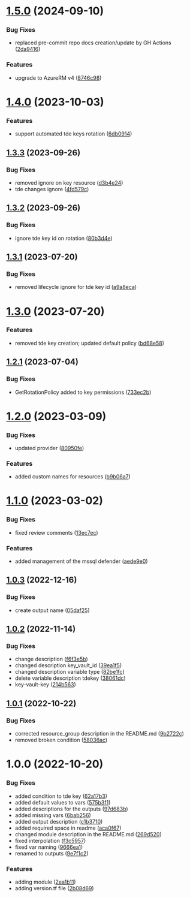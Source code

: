 # [1.5.0](https://github.com/data-platform-hq/terraform-azurerm-mssql-server/compare/v1.4.0...v1.5.0) (2024-09-10)


### Bug Fixes

* replaced pre-commit repo docs creation/update by GH Actions ([2da9416](https://github.com/data-platform-hq/terraform-azurerm-mssql-server/commit/2da9416c8400014142e790128502587880d4a341))


### Features

* upgrade to AzureRM v4 ([8746c98](https://github.com/data-platform-hq/terraform-azurerm-mssql-server/commit/8746c9837cdc1e8afa0dacac42fb7d281dfe9894))

# [1.4.0](https://github.com/data-platform-hq/terraform-azurerm-mssql-server/compare/v1.3.3...v1.4.0) (2023-10-03)


### Features

* support automated tde keys rotation ([6db0914](https://github.com/data-platform-hq/terraform-azurerm-mssql-server/commit/6db09148d70e68b749d37652366a46ec0b633415))

## [1.3.3](https://github.com/data-platform-hq/terraform-azurerm-mssql-server/compare/v1.3.2...v1.3.3) (2023-09-26)


### Bug Fixes

* removed ignore on key resource ([d3b4e24](https://github.com/data-platform-hq/terraform-azurerm-mssql-server/commit/d3b4e24fa6dddd0fda34217f8c5d0becfdde4f47))
* tde changes ignore ([4fd579c](https://github.com/data-platform-hq/terraform-azurerm-mssql-server/commit/4fd579cf771cca343a6c0e18c002d4d753e22e86))

## [1.3.2](https://github.com/data-platform-hq/terraform-azurerm-mssql-server/compare/v1.3.1...v1.3.2) (2023-09-26)


### Bug Fixes

* ignore tde key id on rotation ([80b3d4e](https://github.com/data-platform-hq/terraform-azurerm-mssql-server/commit/80b3d4e4f6cc956860ff470be276b17f21d3c916))

## [1.3.1](https://github.com/data-platform-hq/terraform-azurerm-mssql-server/compare/v1.3.0...v1.3.1) (2023-07-20)


### Bug Fixes

* removed lifecycle ignore for tde key id ([a9a8eca](https://github.com/data-platform-hq/terraform-azurerm-mssql-server/commit/a9a8ecae864b7bd80c5e80eb05bdec4b0b6003a2))

# [1.3.0](https://github.com/data-platform-hq/terraform-azurerm-mssql-server/compare/v1.2.1...v1.3.0) (2023-07-20)


### Features

* removed tde key creation; updated default policy ([bd68e58](https://github.com/data-platform-hq/terraform-azurerm-mssql-server/commit/bd68e58b68688185001ca44e27d0a0ab7943c190))

## [1.2.1](https://github.com/data-platform-hq/terraform-azurerm-mssql-server/compare/v1.2.0...v1.2.1) (2023-07-04)


### Bug Fixes

* GetRotationPolicy added to key permissions ([733ec2b](https://github.com/data-platform-hq/terraform-azurerm-mssql-server/commit/733ec2b34cd0549f5e10563474a822ee5eae0db6))

# [1.2.0](https://github.com/data-platform-hq/terraform-azurerm-mssql-server/compare/v1.1.0...v1.2.0) (2023-03-09)


### Bug Fixes

* updated provider ([80950fe](https://github.com/data-platform-hq/terraform-azurerm-mssql-server/commit/80950feafd43310f97efdb582845eeb49800285a))


### Features

* added custom names for resources ([b9b06a7](https://github.com/data-platform-hq/terraform-azurerm-mssql-server/commit/b9b06a7da624813cf026935f7bc53250fbc4d3ca))

# [1.1.0](https://github.com/data-platform-hq/terraform-azurerm-mssql-server/compare/v1.0.3...v1.1.0) (2023-03-02)


### Bug Fixes

* fixed review comments ([13ec7ec](https://github.com/data-platform-hq/terraform-azurerm-mssql-server/commit/13ec7ec974cd53dc1285c1bbe1f5c1429f9e7d46))


### Features

* added management of the mssql defender ([aede9e0](https://github.com/data-platform-hq/terraform-azurerm-mssql-server/commit/aede9e0041eb06060accbbc20fa3002ee816759b))

## [1.0.3](https://github.com/data-platform-hq/terraform-azurerm-mssql-server/compare/v1.0.2...v1.0.3) (2022-12-16)


### Bug Fixes

* create output name ([05daf25](https://github.com/data-platform-hq/terraform-azurerm-mssql-server/commit/05daf25af1a498e8684d0063e3594ce340c18fd5))

## [1.0.2](https://github.com/data-platform-hq/terraform-azurerm-mssql-server/compare/v1.0.1...v1.0.2) (2022-11-14)


### Bug Fixes

* change description ([f6f3e5b](https://github.com/data-platform-hq/terraform-azurerm-mssql-server/commit/f6f3e5b68abfafe5e0fc4128e4d22bbe88c78702))
* changed description key_vault_id ([39ea1f5](https://github.com/data-platform-hq/terraform-azurerm-mssql-server/commit/39ea1f54ee2a5cf2d926fbc9af8f0b3fe05767ff))
* changed description variable type ([82be1fc](https://github.com/data-platform-hq/terraform-azurerm-mssql-server/commit/82be1fc5f292229c213395c174e28d138be6751a))
* delete variable description tdekey ([38061dc](https://github.com/data-platform-hq/terraform-azurerm-mssql-server/commit/38061dcdd950dcf561c2e496bcb608c8339f6b95))
* key-vault-key ([214b563](https://github.com/data-platform-hq/terraform-azurerm-mssql-server/commit/214b56329594da1422a5169de7dc037ca66cc8b0))

## [1.0.1](https://github.com/data-platform-hq/terraform-azurerm-mssql-server/compare/v1.0.0...v1.0.1) (2022-10-22)


### Bug Fixes

* corrected resource_group description in the README.md ([9b2722c](https://github.com/data-platform-hq/terraform-azurerm-mssql-server/commit/9b2722c02858c112f3802de70423b78ce87a540e))
* removed broken condition ([58036ac](https://github.com/data-platform-hq/terraform-azurerm-mssql-server/commit/58036ace626980c4f0178478b29fc830a9a5026a))

# 1.0.0 (2022-10-20)


### Bug Fixes

* added condition to tde key ([62a17b3](https://github.com/data-platform-hq/terraform-azurerm-mssql-server/commit/62a17b36f8ee615c18075ed24a4cb3148a71d96a))
* added default values to vars ([575b3f1](https://github.com/data-platform-hq/terraform-azurerm-mssql-server/commit/575b3f1735659c66162d148be949d95f0f1b123f))
* added descriptions for the outputs ([97d683b](https://github.com/data-platform-hq/terraform-azurerm-mssql-server/commit/97d683be9f5d3bd9740e1e1f1e6cab752090baa6))
* added missing vars ([6bab256](https://github.com/data-platform-hq/terraform-azurerm-mssql-server/commit/6bab2568ecaa919ad23a3bbaf286523a51c2792c))
* added output description ([c1b3710](https://github.com/data-platform-hq/terraform-azurerm-mssql-server/commit/c1b3710a3bd7f213ec54bbdf785adecff3d063b7))
* added required space in readme ([aca0f67](https://github.com/data-platform-hq/terraform-azurerm-mssql-server/commit/aca0f671661cae398fe8fc618460e2ba51b5e91f))
* changed module description in the README.md ([269d520](https://github.com/data-platform-hq/terraform-azurerm-mssql-server/commit/269d5209aac9d3bd53a28162c039d0265cfe8bb3))
* fixed interpolation ([f3c5957](https://github.com/data-platform-hq/terraform-azurerm-mssql-server/commit/f3c5957479e3623dce830e36f2cffca3cdb5ca57))
* fixed var naming ([9666ea1](https://github.com/data-platform-hq/terraform-azurerm-mssql-server/commit/9666ea1b8bbb253aef9dbfb07e62341d85d5212f))
* renamed to outputs ([9e7f1c2](https://github.com/data-platform-hq/terraform-azurerm-mssql-server/commit/9e7f1c2c28ed20b20697c8a95a24d4b3e6e14da9))


### Features

* adding module ([2ea1b11](https://github.com/data-platform-hq/terraform-azurerm-mssql-server/commit/2ea1b11356911d59d0e496b34f074c46acec9d02))
* adding version.tf file ([2b08d69](https://github.com/data-platform-hq/terraform-azurerm-mssql-server/commit/2b08d691f98c63fef34fb5a8d33a63c065ea5c73))

